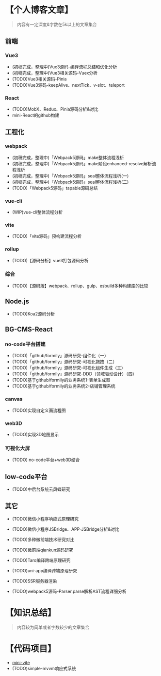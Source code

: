 # 【个人博客文章】
> 内容有一定深度&字数在5k以上的文章集合
## 前端

### Vue3
- (初稿完成，整理中)Vue3源码-编译流程总结和优化分析
- (初稿完成，整理中)Vue3相关源码-Vuex分析
- (TODO)Vue3相关源码-Pinia
- (TODO)Vue3源码-keepAlive、nextTick、v-slot、teleport

### React
- (TODO)MobX、Redux、Pinia源码分析&对比
- mini-React的github构建

## 工程化
### webpack
- (初稿完成，整理中)「Webpack5源码」make整体流程浅析
- (初稿完成，整理中)「Webpack5源码」make阶段enhanced-resolve解析流程浅析
- (初稿完成，整理中)「Webpack5源码」seal整体流程浅析(一)
- (初稿完成，整理中)「Webpack5源码」seal整体流程浅析(二)
- (TODO)「Webpack5源码」tapable源码总结

### vue-cli
- (WIP)vue-cli整体流程分析

### vite
- (TODO)「vite源码」预构建流程分析

### rollup
- (TODO)【源码分析】vue3打包源码分析

### 综合
- (TODO)【源码版】webpack、rollup、gulp、esbuild多种构建库的比较

## Node.js
- (TODO)Koa2源码分析


## BG-CMS-React
### no-code平台搭建
- (TODO)「github/formily」源码研究-组件化（一）
- (TODO)「github/formily」源码研究-可视化拖拽（二）
- (TODO)「github/formily」源码研究-可视化组件生成（三）
- (TODO)「github/formily」源码研究-DDD（领域驱动设计）（四）
- (TODO)基于github/formily的业务系统1-表单生成器
- (TODO)基于github/formily的业务系统2-店铺管理系统
### canvas
- (TODO)实现自定义画流程图
### web3D
- (TODO)实现3D地图显示
### 可视化大屏
- (TODO) no-code平台+web3D结合

## low-code平台
- (TODO)中后台系统云风蝶研究


## 其它
- (TODO)微信小程序响应式原理研究
- (TODO)微信小程序JSBridge、APP-JSBridge分析&对比
- (TODO)多种微前端技术研究对比
- (TODO)微前端qiankun源码研究
- (TODO)Taro编译跨端原理研究
- (TODO)uni-app编译跨端原理研究
- (TODO)SSR服务器渲染

- (TODO)webpack5源码-Parser.parse解析AST流程详细分析

# 【知识总结】
> 内容较为简单或者字数较少的文章集合



# 【代码项目】
- [mini-vite](https://github.com/wbccb/mini-vite)
- (TODO)simple-mvvm响应式系统
